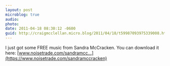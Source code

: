 ```yaml
---
layout: post
microblog: true
audio: 
photo: 
date: 2011-04-18 08:30:12 -0600
guid: http://craigmcclellan.micro.blog/2011/04/18/t59987093975339008.html
---
```

I just got some FREE music from Sandra McCracken. You can download it here: [www.noisetrade.com/sandramcc...](https://www.noisetrade.com/sandramccracken)
